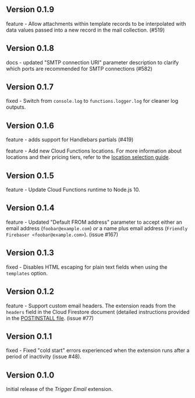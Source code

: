 ## Version 0.1.9

feature - Allow attachments within template records to be interpolated with data values passed into a new record in the mail collection. (#519)

## Version 0.1.8

docs - updated "SMTP connection URI" parameter description to clarify which ports are recommended for SMTP connections (#582)

## Version 0.1.7

fixed - Switch from `console.log` to `functions.logger.log` for cleaner log outputs.

## Version 0.1.6

feature - adds support for Handlebars partials (#419)

feature - Add new Cloud Functions locations. For more information about locations and their pricing tiers, refer to the [location selection guide](https://firebase.google.com/docs/functions/locations).

## Version 0.1.5

feature - Update Cloud Functions runtime to Node.js 10.

## Version 0.1.4

feature - Updated "Default FROM address" parameter to accept either an email address (`foobar@example.com`) _or_ a name plus email address (`Friendly Firebaser <foobar@example.com>`). (issue #167)

## Version 0.1.3

fixed - Disables HTML escaping for plain text fields when using the `templates` option.

## Version 0.1.2

feature - Support custom email headers. The extension reads from the `headers` field in the Cloud Firestore document (detailed instructions provided in the [POSTINSTALL file](https://github.com/firebase/extensions/blob/master/firestore-send-email/POSTINSTALL.md#using-this-extension). (issue #77)

## Version 0.1.1

fixed - Fixed "cold start" errors experienced when the extension runs after a period of inactivity (issue #48).

## Version 0.1.0

Initial release of the _Trigger Email_ extension.

